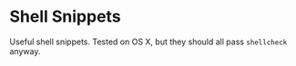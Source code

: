 # Shell Snippets

Useful shell snippets. Tested on OS X, but they should all pass `shellcheck`
anyway.
